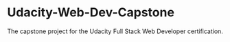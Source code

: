 # Udacity-Web-Dev-Capstone
The capstone project for the Udacity Full Stack Web Developer certification.
